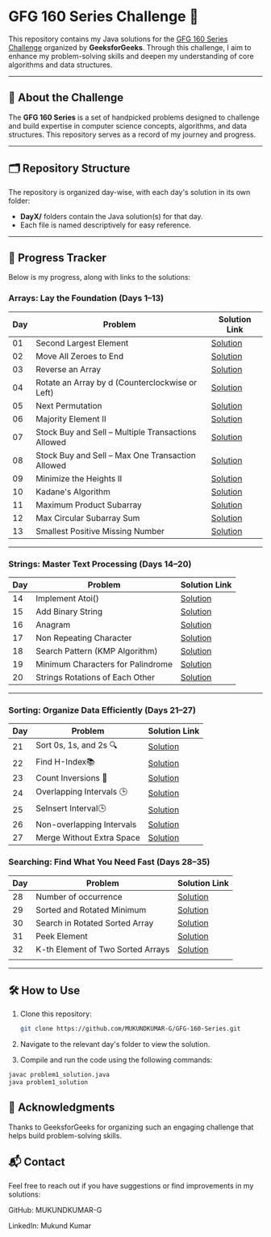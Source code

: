 # GFG 160 Series Challenge 🚀

This repository contains my Java solutions for the [GFG 160 Series Challenge](https://www.geeksforgeeks.org/courses/gfg-160-series) organized by **GeeksforGeeks**. Through this challenge, I aim to enhance my problem-solving skills and deepen my understanding of core algorithms and data structures.

---

## 📖 About the Challenge

The **GFG 160 Series** is a set of handpicked problems designed to challenge and build expertise in computer science concepts, algorithms, and data structures. This repository serves as a record of my journey and progress.

---

## 🗂️ Repository Structure

The repository is organized day-wise, with each day's solution in its own folder:

- **DayX/** folders contain the Java solution(s) for that day.
- Each file is named descriptively for easy reference.

---

## 📅 Progress Tracker

Below is my progress, along with links to the solutions:

### Arrays: Lay the Foundation (Days 1–13)

| Day | Problem                                            | Solution Link                                                                                   |
| --- | -------------------------------------------------- | ----------------------------------------------------------------------------------------------- |
| 01  | Second Largest Element                             | [Solution](<./DAY1(Second%20Largest%20Element)/>)                                               |
| 02  | Move All Zeroes to End                             | [Solution](<./DAY2(Move%20All%20Zeroes%20to%20End)/>)                                           |
| 03  | Reverse an Array                                   | [Solution](<./DAY3(Reverse%20an%20Array)/>)                                                     |
| 04  | Rotate an Array by d (Counterclockwise or Left)    | [Solution](<./DAY4(Rotate%20Array)/>)                                                           |
| 05  | Next Permutation                                   | [Solution](<./DAY5(Next%20Permutation)/>)                                                       |
| 06  | Majority Element II                                | [Solution](<./DAY6(Majority%20Element%20II)/>)                                                  |
| 07  | Stock Buy and Sell – Multiple Transactions Allowed | [Solution](<./DAY7(Stock%20Buy%20and%20Sell%20%E2%80%93%20Multiple%20Transaction%20Allowed)/>)  |
| 08  | Stock Buy and Sell – Max One Transaction Allowed   | [Solution](<./DAY8(Stock%20Buy%20and%20Sell%20%E2%80%93%20Max%20one%20Transaction%20Allowed)/>) |
| 09  | Minimize the Heights II                            | [Solution](<./DAY9(Minimize%20the%20Heights%20II)/>)                                            |
| 10  | Kadane's Algorithm                                 | [Solution](<./DAY10(Kadane's%20Algorithm)/>)                                                    |
| 11  | Maximum Product Subarray                           | [Solution](<./DAY11(Maximum%20Product%20Subarray)/>)                                            |
| 12  | Max Circular Subarray Sum                          | [Solution](<./DAY12(Max%20Circular%20Subarray%20Sum)/>)                                         |
| 13  | Smallest Positive Missing Number                   | [Solution](<./DAY13(Smallest%20Positive%20Missing%20Number)/>)                                  |

---

### Strings: Master Text Processing (Days 14–20)

| Day | Problem                           | Solution Link                                                     |
| --- | --------------------------------- | ----------------------------------------------------------------- |
| 14  | Implement Atoi()                  | [Solution](<./DAY14(Implement%20Atoi)/>)                          |
| 15  | Add Binary String                 | [Solution](<./DAY15(Add%20Binary%20Strings)/>)                    |
| 16  | Anagram                           | [Solution](<./DAY16(Anagram)/>)                                   |
| 17  | Non Repeating Character           | [Solution](<./DAY17(Non%20Repeating%20Character)/>)               |
| 18  | Search Pattern (KMP Algorithm)    | [Solution](<./DAY18(Search%20Pattern%20(KMP-Algorithm))/>)        |
| 19  | Minimum Characters for Palindrome | [Solution](<./DAY19(Min%20Chars%20to%20Add%20for%20Palindrome)/>) |
| 20  | Strings Rotations of Each Other   | [Solution](<./DAY20(Strings%20Rotations%20of%20Each%20Other)/>)   |

---

### Sorting: Organize Data Efficiently (Days 21–27)

| Day | Problem                   | Solution Link                                           |
| --- | ------------------------- | ------------------------------------------------------- |
| 21  | Sort 0s, 1s, and 2s 🔍    | [Solution](<./DAY21(Sort%200s%2C%201s%2C%20and%202s)/>) |
| 22  | Find H-Index📚            | [Solution](<./DAY22(H-Index%20Finder)/>)                |
| 23  | Count Inversions 🧮       | [Solution](<./DAY23(Count%20Inversions)/>)              |
| 24  | Overlapping Intervals 🕒  | [Solution](<./DAY24(Overlapping%20Intervals)/>)         |
| 25  | SeInsert Interval🕒       | [Solution](<./DAY25(Insert%20Interval)/>)               |
| 26  | Non-overlapping Intervals | [Solution](<./DAY26(Non-overlapping%20Intervals)/>)     |
| 27  | Merge Without Extra Space | [Solution](<./DAY27(Merge%20Without%20Extra%20Space)/>) |

### Searching: Find What You Need Fast (Days 28–35)

| Day | Problem                           | Solution Link                                                       |
| --- | --------------------------------- | ------------------------------------------------------------------- |
| 28  | Number of occurrence              | [Solution](<./DAY28(Number%20of%20occurrence)/>)                    |
| 29  | Sorted and Rotated Minimum        | [Solution](<./DAY29(Sorted%20and%20Rotated%20Minimum)/>)            |
| 30  | Search in Rotated Sorted Array    | [Solution](<./DAY30(Search%20in%20Rotated%20Sorted%20Array)/>)      |
| 31  | Peek Element                      | [Solution](<./DAY31(Peak%20element)/>)                              |
| 32  | K-th Element of Two Sorted Arrays | [Solution](<./DAY32(K-th%20Element%20of%20Two%20Sorted%20Arrays)/>) |
|     |                                   |                                                                     |

---

## 🛠️ How to Use

1. Clone this repository:
   ```bash
   git clone https://github.com/MUKUNDKUMAR-G/GFG-160-Series.git
   ```
2. Navigate to the relevant day's folder to view the solution.

3. Compile and run the code using the following commands:

```bash
javac problem1_solution.java
java problem1_solution
```

## 🌟 Acknowledgments

Thanks to GeeksforGeeks for organizing such an engaging challenge that helps build problem-solving skills.

## 📬 Contact

Feel free to reach out if you have suggestions or find improvements in my solutions:

GitHub: MUKUNDKUMAR-G

LinkedIn: Mukund Kumar
